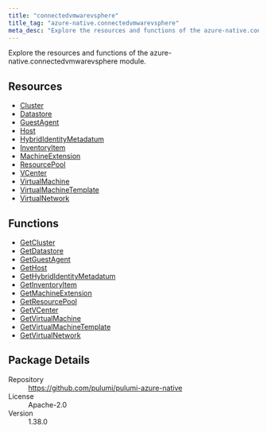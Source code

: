 ```yaml
---
title: "connectedvmwarevsphere"
title_tag: "azure-native.connectedvmwarevsphere"
meta_desc: "Explore the resources and functions of the azure-native.connectedvmwarevsphere module."
---
```


<!-- WARNING: this file was generated by Pulumi Docs Generator. -->
<!-- Do not edit by hand unless you're certain you know what you are doing! -->

Explore the resources and functions of the azure-native.connectedvmwarevsphere module.

<h2 id="resources">Resources</h2>
<ul class="api">
    <li><a href="cluster" title="Cluster"><span class="symbol resource"></span>Cluster</a></li>
    <li><a href="datastore" title="Datastore"><span class="symbol resource"></span>Datastore</a></li>
    <li><a href="guestagent" title="GuestAgent"><span class="symbol resource"></span>GuestAgent</a></li>
    <li><a href="host" title="Host"><span class="symbol resource"></span>Host</a></li>
    <li><a href="hybrididentitymetadatum" title="HybridIdentityMetadatum"><span class="symbol resource"></span>HybridIdentityMetadatum</a></li>
    <li><a href="inventoryitem" title="InventoryItem"><span class="symbol resource"></span>InventoryItem</a></li>
    <li><a href="machineextension" title="MachineExtension"><span class="symbol resource"></span>MachineExtension</a></li>
    <li><a href="resourcepool" title="ResourcePool"><span class="symbol resource"></span>ResourcePool</a></li>
    <li><a href="vcenter" title="VCenter"><span class="symbol resource"></span>VCenter</a></li>
    <li><a href="virtualmachine" title="VirtualMachine"><span class="symbol resource"></span>VirtualMachine</a></li>
    <li><a href="virtualmachinetemplate" title="VirtualMachineTemplate"><span class="symbol resource"></span>VirtualMachineTemplate</a></li>
    <li><a href="virtualnetwork" title="VirtualNetwork"><span class="symbol resource"></span>VirtualNetwork</a></li>
</ul>

<h2 id="functions">Functions</h2>
<ul class="api">
    <li><a href="getcluster" title="GetCluster"><span class="symbol function"></span>GetCluster</a></li>
    <li><a href="getdatastore" title="GetDatastore"><span class="symbol function"></span>GetDatastore</a></li>
    <li><a href="getguestagent" title="GetGuestAgent"><span class="symbol function"></span>GetGuestAgent</a></li>
    <li><a href="gethost" title="GetHost"><span class="symbol function"></span>GetHost</a></li>
    <li><a href="gethybrididentitymetadatum" title="GetHybridIdentityMetadatum"><span class="symbol function"></span>GetHybridIdentityMetadatum</a></li>
    <li><a href="getinventoryitem" title="GetInventoryItem"><span class="symbol function"></span>GetInventoryItem</a></li>
    <li><a href="getmachineextension" title="GetMachineExtension"><span class="symbol function"></span>GetMachineExtension</a></li>
    <li><a href="getresourcepool" title="GetResourcePool"><span class="symbol function"></span>GetResourcePool</a></li>
    <li><a href="getvcenter" title="GetVCenter"><span class="symbol function"></span>GetVCenter</a></li>
    <li><a href="getvirtualmachine" title="GetVirtualMachine"><span class="symbol function"></span>GetVirtualMachine</a></li>
    <li><a href="getvirtualmachinetemplate" title="GetVirtualMachineTemplate"><span class="symbol function"></span>GetVirtualMachineTemplate</a></li>
    <li><a href="getvirtualnetwork" title="GetVirtualNetwork"><span class="symbol function"></span>GetVirtualNetwork</a></li>
</ul>

<h2 id="package-details">Package Details</h2>
<dl class="package-details">
	<dt>Repository</dt>
	<dd><a href="https://github.com/pulumi/pulumi-azure-native">https://github.com/pulumi/pulumi-azure-native</a></dd>
	<dt>License</dt>
	<dd>Apache-2.0</dd>
	<dt>Version</dt>
	<dd>1.38.0</dd>
</dl>

